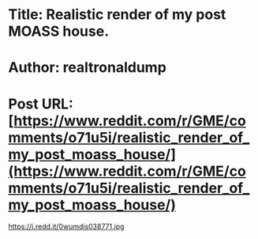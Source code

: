 # Title: Realistic render of my post MOASS house.
# Author: realtronaldump
# Post URL: [https://www.reddit.com/r/GME/comments/o71u5i/realistic_render_of_my_post_moass_house/](https://www.reddit.com/r/GME/comments/o71u5i/realistic_render_of_my_post_moass_house/)


https://i.redd.it/0wumdjs038771.jpg